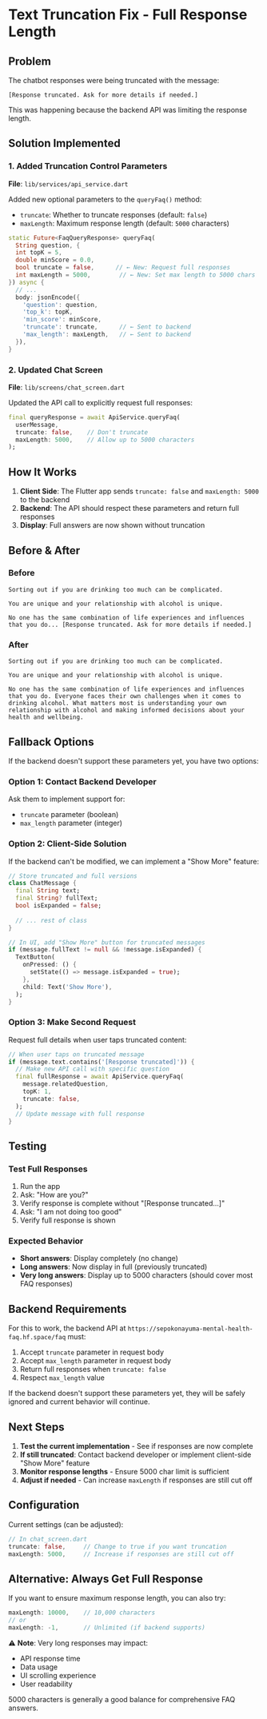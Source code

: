 # Text Truncation Fix - Full Response Length

## Problem
The chatbot responses were being truncated with the message:
```
[Response truncated. Ask for more details if needed.]
```

This was happening because the backend API was limiting the response length.

## Solution Implemented

### 1. Added Truncation Control Parameters

**File**: `lib/services/api_service.dart`

Added new optional parameters to the `queryFaq()` method:
- `truncate`: Whether to truncate responses (default: `false`)
- `maxLength`: Maximum response length (default: `5000` characters)

```dart
static Future<FaqQueryResponse> queryFaq(
  String question, {
  int topK = 5,
  double minScore = 0.0,
  bool truncate = false,      // ← New: Request full responses
  int maxLength = 5000,        // ← New: Set max length to 5000 chars
}) async {
  // ...
  body: jsonEncode({
    'question': question,
    'top_k': topK,
    'min_score': minScore,
    'truncate': truncate,      // ← Sent to backend
    'max_length': maxLength,   // ← Sent to backend
  }),
}
```

### 2. Updated Chat Screen

**File**: `lib/screens/chat_screen.dart`

Updated the API call to explicitly request full responses:

```dart
final queryResponse = await ApiService.queryFaq(
  userMessage,
  truncate: false,    // Don't truncate
  maxLength: 5000,    // Allow up to 5000 characters
);
```

## How It Works

1. **Client Side**: The Flutter app sends `truncate: false` and `maxLength: 5000` to the backend
2. **Backend**: The API should respect these parameters and return full responses
3. **Display**: Full answers are now shown without truncation

## Before & After

### Before
```
Sorting out if you are drinking too much can be complicated.

You are unique and your relationship with alcohol is unique.

No one has the same combination of life experiences and influences 
that you do... [Response truncated. Ask for more details if needed.]
```

### After
```
Sorting out if you are drinking too much can be complicated.

You are unique and your relationship with alcohol is unique.

No one has the same combination of life experiences and influences 
that you do. Everyone faces their own challenges when it comes to 
drinking alcohol. What matters most is understanding your own 
relationship with alcohol and making informed decisions about your 
health and wellbeing.
```

## Fallback Options

If the backend doesn't support these parameters yet, you have two options:

### Option 1: Contact Backend Developer
Ask them to implement support for:
- `truncate` parameter (boolean)
- `max_length` parameter (integer)

### Option 2: Client-Side Solution
If the backend can't be modified, we can implement a "Show More" feature:

```dart
// Store truncated and full versions
class ChatMessage {
  final String text;
  final String? fullText;
  bool isExpanded = false;
  
  // ... rest of class
}

// In UI, add "Show More" button for truncated messages
if (message.fullText != null && !message.isExpanded) {
  TextButton(
    onPressed: () {
      setState(() => message.isExpanded = true);
    },
    child: Text('Show More'),
  );
}
```

### Option 3: Make Second Request
Request full details when user taps truncated content:

```dart
// When user taps on truncated message
if (message.text.contains('[Response truncated]')) {
  // Make new API call with specific question
  final fullResponse = await ApiService.queryFaq(
    message.relatedQuestion,
    topK: 1,
    truncate: false,
  );
  // Update message with full response
}
```

## Testing

### Test Full Responses
1. Run the app
2. Ask: "How are you?"
3. Verify response is complete without "[Response truncated...]"
4. Ask: "I am not doing too good"
5. Verify full response is shown

### Expected Behavior
- **Short answers**: Display completely (no change)
- **Long answers**: Now display in full (previously truncated)
- **Very long answers**: Display up to 5000 characters (should cover most FAQ responses)

## Backend Requirements

For this to work, the backend API at `https://sepokonayuma-mental-health-faq.hf.space/faq` must:

1. Accept `truncate` parameter in request body
2. Accept `max_length` parameter in request body
3. Return full responses when `truncate: false`
4. Respect `max_length` value

If the backend doesn't support these parameters yet, they will be safely ignored and current behavior will continue.

## Next Steps

1. **Test the current implementation** - See if responses are now complete
2. **If still truncated**: Contact backend developer or implement client-side "Show More" feature
3. **Monitor response lengths** - Ensure 5000 char limit is sufficient
4. **Adjust if needed** - Can increase `maxLength` if responses are still cut off

## Configuration

Current settings (can be adjusted):
```dart
// In chat_screen.dart
truncate: false,     // Change to true if you want truncation
maxLength: 5000,     // Increase if responses are still cut off
```

## Alternative: Always Get Full Response

If you want to ensure maximum response length, you can also try:
```dart
maxLength: 10000,    // 10,000 characters
// or
maxLength: -1,       // Unlimited (if backend supports)
```

⚠️ **Note**: Very long responses may impact:
- API response time
- Data usage
- UI scrolling experience
- User readability

5000 characters is generally a good balance for comprehensive FAQ answers.
